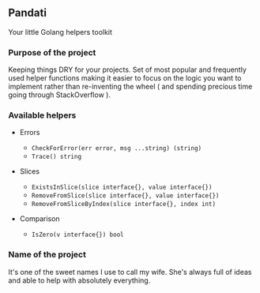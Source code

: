 ## Pandati

Your little Golang helpers toolkit

### Purpose of the project

Keeping things DRY for your projects. Set of most popular and frequently used helper functions making it easier to focus on the 
logic you want to implement rather than re-inventing the wheel ( and spending precious time going through StackOverflow ).


### Available helpers

* Errors
  * `CheckForError(err error, msg ...string) (string)`
  * `Trace() string`

* Slices
  * `ExistsInSlice(slice interface{}, value interface{})`
  * `RemoveFromSlice(slice interface{}, value interface{})`
  * `RemoveFromSliceByIndex(slice interface{}, index int)`

* Comparison
  * `IsZero(v interface{}) bool`

### Name of the project

It's one of the sweet names I use to call my wife. She's always full of ideas and able to help with absolutely everything.
